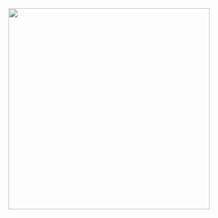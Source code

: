 <img align="center" width="400" src="https://github-readme-stats-ghoul072s-projects.vercel.app/api?username=Ghoul072&theme=transparent&show_icons=true&hide_border=true&hide_title=true" />
